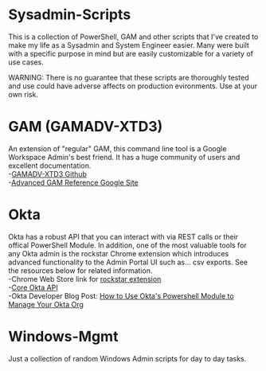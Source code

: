 # Sysadmin-Scripts
This is a collection of PowerShell, GAM and other scripts that I've created to make my life as a Sysadmin and System Engineer easier. Many were built with a specific purpose in mind but are easily customizable for a variety of use cases.  
  
WARNING: There is no guarantee that these scripts are thoroughly tested and use could have adverse affects on production evironments. Use at your own risk.

# GAM (GAMADV-XTD3)
An extension of "regular" GAM, this command line tool is a Google Workspace Admin's best friend. It has a huge community of users and excellent documentation.  
-[GAMADV-XTD3 Github](https://github.com/taers232c/GAMADV-XTD3)  
-[Advanced GAM Reference Google Site](https://sites.google.com/view/gam--commands/home)

# Okta
Okta has a robust API that you can interact with via REST calls or their offical PowerShell Module. In addition, one of the most valuable tools for any Okta admin is the rockstar Chrome extension which introduces advanced functionality to the Admin Portal UI such as... csv exports. See the resources below for related information.  
-Chrome Web Store link for [rockstar extension](https://chromewebstore.google.com/detail/rockstar/chjepkekmhealpjipcggnfepkkfeimbd)  
-[Core Okta API](https://developer.okta.com/docs/reference/core-okta-api/)  
-Okta Developer Blog Post: [How to Use Okta's Powershell Module to Manage Your Okta Org](https://developer.okta.com/blog/2024/05/07/okta-powershell-module)

# Windows-Mgmt
Just a collection of random Windows Admin scripts for day to day tasks.

